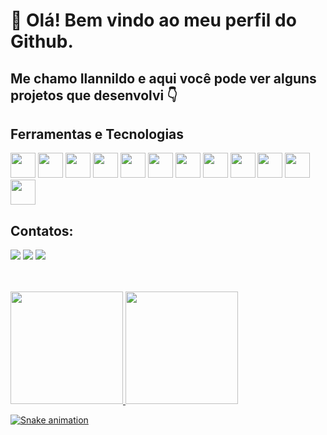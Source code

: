 # 👋 Olá! Bem vindo ao meu perfil do Github.
## Me chamo Ilannildo e aqui você pode ver alguns projetos que desenvolvi 👇
## Ferramentas e Tecnologias
<img src="https://cdn.jsdelivr.net/gh/devicons/devicon/icons/css3/css3-original.svg" width="40" height="40"/> <img src="https://cdn.jsdelivr.net/gh/devicons/devicon/icons/docker/docker-original.svg" width="40" height="40"/> <img src="https://cdn.jsdelivr.net/gh/devicons/devicon/icons/electron/electron-original.svg" width="40" height="40" /> <img src="https://cdn.jsdelivr.net/gh/devicons/devicon/icons/git/git-original.svg" width="40" height="40" /> <img src="https://cdn.jsdelivr.net/gh/devicons/devicon/icons/html5/html5-original.svg" width="40" height="40" /> <img src="https://cdn.jsdelivr.net/gh/devicons/devicon/icons/javascript/javascript-original.svg" width="40" height="40" /> <img src="https://cdn.jsdelivr.net/gh/devicons/devicon/icons/mysql/mysql-original.svg" width="40" height="40" /> <img src="https://cdn.jsdelivr.net/gh/devicons/devicon/icons/nextjs/nextjs-original.svg" width="40" height="40" /> <img src="https://cdn.jsdelivr.net/gh/devicons/devicon/icons/react/react-original.svg" width="40" height="40" /> <img src="https://cdn.jsdelivr.net/gh/devicons/devicon/icons/nodejs/nodejs-original.svg" width="40" height="40" /> <img src="https://cdn.jsdelivr.net/gh/devicons/devicon/icons/php/php-original.svg" width="40" height="40" /> <img src="https://cdn.jsdelivr.net/gh/devicons/devicon/icons/postgresql/postgresql-original.svg" width="40" height="40" />

## Contatos:

<div>
<a href="https://instagram.com/ilannvc" target="_blank"><img src="https://img.shields.io/badge/-Instagram-%23E4405F?style=for-the-badge&logo=instagram&logoColor=white" target="_blank"></a>
<a href = "mailto:ilannildoviana12@gmail.com"><img src="https://img.shields.io/badge/Gmail-D14836?style=for-the-badge&logo=gmail&logoColor=white" target="_blank"></a>
<a href="https://www.linkedin.com/in/ilannildo-viana-0b7511243" target="_blank"><img src="https://img.shields.io/badge/-LinkedIn-%230077B5?style=for-the-badge&logo=linkedin&logoColor=white" target="_blank"></a>   
</div>

<div style="margin-top: 48px;">
          <a href="https://github.com/ilannildo">
          <img height="180em" src="https://github-readme-stats.vercel.app/api/top-langs/?username=ilannildo&layout=compact&langs_count=7&theme=dracula"/>
          <img height="180em" src="https://github-readme-stats.vercel.app/api?username=ilannildo&show_icons=true&theme=dracula&include_all_commits=true&count_private=true"/>
</div>

![Snake animation](https://github.com/ilannildo/ilannildo/blob/output/github-contribution-grid-snake.svg)
          
          
          
          
          
          
          
